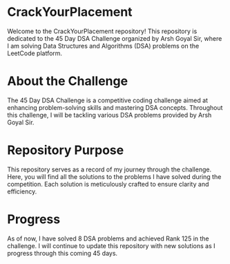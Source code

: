 # CrackYourPlacement

Welcome to the CrackYourPlacement repository! This repository is dedicated to the 45 Day DSA Challenge organized by Arsh Goyal Sir, where I am solving Data Structures and Algorithms (DSA) problems on the LeetCode platform.

# About the Challenge

The 45 Day DSA Challenge is a competitive coding challenge aimed at enhancing problem-solving skills and mastering DSA concepts. Throughout this challenge, I will be tackling various DSA problems provided by Arsh Goyal Sir.

# Repository Purpose

This repository serves as a record of my journey through the challenge. Here, you will find all the solutions to the problems I have solved during the competition. Each solution is meticulously crafted to ensure clarity and efficiency.

# Progress
 
   As of now, I have solved 8 DSA problems and achieved Rank 125 in the challenge. I will continue to update this repository with new solutions as I progress through this coming 45 days.